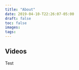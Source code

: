 ```yaml
---
title: "About"
date: 2019-04-10-T22:26:07-05:00
draft: false
toc: false
images:
tags:
---
```


## Videos

Test